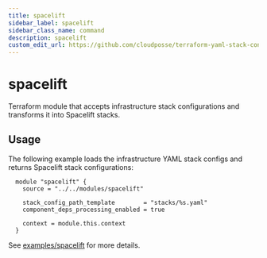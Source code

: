 ```yaml
---
title: spacelift
sidebar_label: spacelift
sidebar_class_name: command
description: spacelift
custom_edit_url: https://github.com/cloudposse/terraform-yaml-stack-config/blob/main/modules/spacelift/README.md
---
```


# spacelift

Terraform module that accepts infrastructure stack configurations and transforms it into Spacelift stacks.

## Usage

The following example loads the infrastructure YAML stack configs and returns Spacelift stack configurations:


  ```hcl
    module "spacelift" {
      source = "../../modules/spacelift"
  
      stack_config_path_template        = "stacks/%s.yaml"
      component_deps_processing_enabled = true
    
      context = module.this.context
    }
  ```

See [examples/spacelift](https://github.com/cloudposse/terraform-yaml-stack-config/tree/main/modules/spacelift/../../examples/spacelift) for more details.

